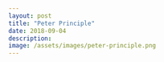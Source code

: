 ```yaml
---
layout: post
title: "Peter Principle"
date: 2018-09-04
description: 
image: /assets/images/peter-principle.png
---
```

